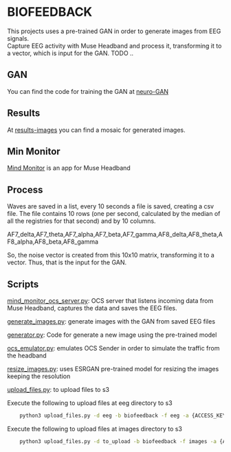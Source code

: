 # BIOFEEDBACK
This projects uses a pre-trained GAN in order to generate images from EEG signals.       
Capture EEG activity with Muse Headband and process it, transforming it to a vector, which is input for the GAN. 
TODO .. 

## GAN
You can find the code for training the GAN at [neuro-GAN](https://github.com/art-neuroscience-technology/neuro-GAN) 

## Results 
At [results-images](slides/results-images) you can find a mosaic for generated images. 

## Min Monitor
[Mind Monitor](https://mind-monitor.com/) is an app for Muse Headband 

## Process

Waves are saved in a list, every 10 seconds a file is saved, creating a csv file. The file contains 10 rows (one per second, calculated by the median of all the registries for that second) and by 10 columns.


AF7_delta,AF7_theta,AF7_alpha,AF7_beta,AF7_gamma,AF8_delta,AF8_theta,AF8_alpha,AF8_beta,AF8_gamma

So, the noise vector is created from this 10x10 matrix, transforming it to a vector. Thus, that is the input for the GAN.  

## Scripts

[mind_monitor_ocs_server.py](mind_monitor_ocs_server.py): OCS server that listens incoming data from Muse Headband, captures the data and saves the EEG files. 

[generate_images.py](generate_images.py): generate images with the GAN from saved EEG files 

[generator.py](generator.py): Code for generate a new image using the pre-trained model 

[ocs_emulator.py](ocs_emulator.py): emulates OCS Sender in order to simulate the traffic from the headband 

[resize_images.py](resize_images.py): uses ESRGAN pre-trained model for resizing the images keeping the resolution 

[upload_files.py](upload_files.py): to upload files to s3 

Execute the following to upload files at eeg directory to s3

```bash
	python3 upload_files.py -d eeg -b biofeedback -f eeg -a {ACCESS_KEY} -s {SECRET_KEY}
```


Execute the following to upload files at images directory to s3

```bash
	python3 upload_files.py -d to_upload -b biofeedback -f images -a {ACCESS_KEY} -s {SECRET_KEY}
```